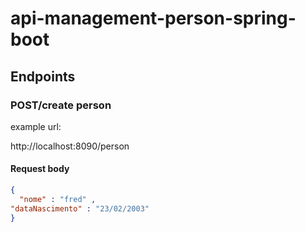 # api-management-person-spring-boot

## Endpoints

### POST/create person
example url: 

http://localhost:8090/person

#### Request body
```json
{
  "nome" : "fred" ,
"dataNascimento" : "23/02/2003"
}
